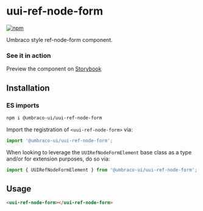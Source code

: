 # uui-ref-node-form

[![npm](https://img.shields.io/npm/v/@umbraco-ui/uui-ref-node-form?logoColor=%231B264F)](https://www.npmjs.com/package/@umbraco-ui/uui-ref-node-form)

Umbraco style ref-node-form component.

### See it in action

Preview the component on [Storybook](https://uui.umbraco.com/?path=/docs/uui-ref-node-form--docs)

## Installation

### ES imports

```zsh
npm i @umbraco-ui/uui-ref-node-form
```

Import the registration of `<uui-ref-node-form>` via:

```javascript
import '@umbraco-ui/uui-ref-node-form';
```

When looking to leverage the `UUIRefNodeFormElement` base class as a type and/or for extension purposes, do so via:

```javascript
import { UUIRefNodeFormElement } from '@umbraco-ui/uui-ref-node-form';
```

## Usage

```html
<uui-ref-node-form></uui-ref-node-form>
```
